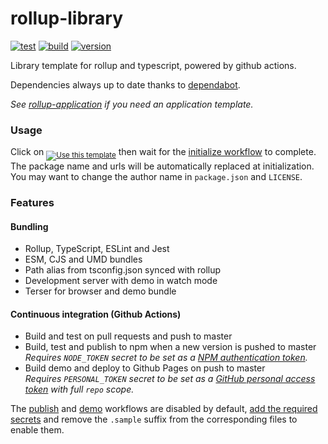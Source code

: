 # rollup-library

[![test](https://github.com/juliendargelos/rollup-library/workflows/test/badge.svg?branch=master)](https://github.com/juliendargelos/rollup-library/actions?workflow=test)
[![build](https://github.com/juliendargelos/rollup-library/workflows/build/badge.svg?branch=master)](https://github.com/juliendargelos/rollup-library/actions?workflow=build)
[![version](https://img.shields.io/github/package-json/v/juliendargelos/rollup-library)](https://github.com/juliendargelos/rollup-library)

Library template for rollup and typescript, powered by github actions.

Dependencies always up to date thanks to [dependabot](https://dependabot.com).

*See [rollup-application](https://github.com/juliendargelos/rollup-application) if you need an application template.*

### Usage

Click on <sub>[![Use this template](https://img.shields.io/badge/-Use%20this%20template-brightgreen)](https://github.com/juliendargelos/rollup-library/generate)</sub> then wait for the [initialize workflow](.github/workflows/initialize.yml) to complete. The package name and urls will be automatically replaced at initialization. You may want to change the author name in `package.json` and `LICENSE`.

### Features

#### Bundling

- Rollup, TypeScript, ESLint and Jest
- ESM, CJS and UMD bundles
- Path alias from tsconfig.json synced with rollup
- Development server with demo in watch mode
- Terser for browser and demo bundle

#### Continuous integration (Github Actions)

- Build and test on pull requests and push to master
- Build, test and publish to npm when a new version is pushed to master<br>
  *Requires `NODE_TOKEN` secret to be set as a [NPM authentication token](https://docs.npmjs.com/about-authentication-tokens).*
- Build demo and deploy to Github Pages on push to master<br>
  *Requires `PERSONAL_TOKEN` secret to be set as a [GitHub personal access token](https://help.github.com/en/github/authenticating-to-github/creating-a-personal-access-token-for-the-command-line) with full `repo` scope.*

The [publish](.github/workflows/publish.yml.sample) and [demo](.github/workflows/demo.yml.sample) workflows are disabled by default, [add the required secrets](https://help.github.com/en/actions/automating-your-workflow-with-github-actions/creating-and-using-encrypted-secrets) and remove the `.sample` suffix from the corresponding files to enable them.

